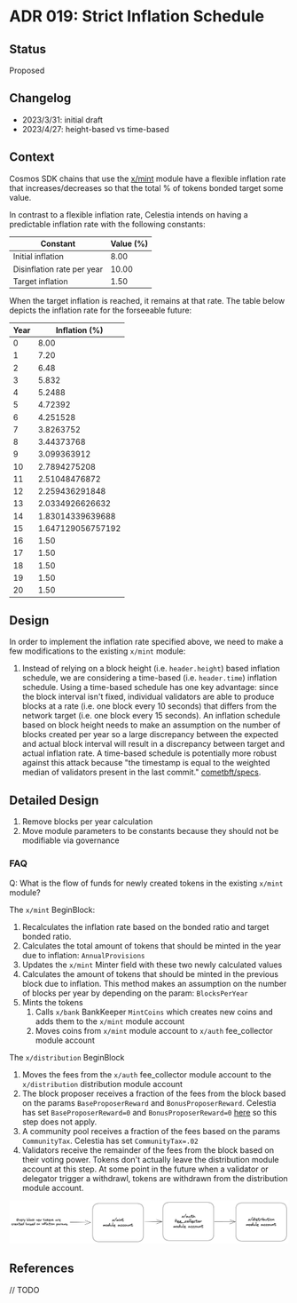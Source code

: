 # ADR 019: Strict Inflation Schedule

## Status

Proposed

## Changelog

- 2023/3/31: initial draft
- 2023/4/27: height-based vs time-based

## Context

Cosmos SDK chains that use the [x/mint](https://docs.cosmos.network/v0.46/modules/mint/) module have a flexible inflation rate that increases/decreases so that the total % of tokens bonded target some value.

In contrast to a flexible inflation rate, Celestia intends on having a predictable inflation rate with the following constants:

| Constant                   | Value (%) |
|----------------------------|-----------|
| Initial inflation          | 8.00      |
| Disinflation rate per year | 10.00     |
| Target inflation           | 1.50      |

When the target inflation is reached, it remains at that rate.
The table below depicts the inflation rate for the forseeable future:

| Year | Inflation (%)     |
|------|-------------------|
| 0    | 8.00              |
| 1    | 7.20              |
| 2    | 6.48              |
| 3    | 5.832             |
| 4    | 5.2488            |
| 5    | 4.72392           |
| 6    | 4.251528          |
| 7    | 3.8263752         |
| 8    | 3.44373768        |
| 9    | 3.099363912       |
| 10   | 2.7894275208      |
| 11   | 2.51048476872     |
| 12   | 2.259436291848    |
| 13   | 2.0334926626632   |
| 14   | 1.83014339639688  |
| 15   | 1.647129056757192 |
| 16   | 1.50              |
| 17   | 1.50              |
| 18   | 1.50              |
| 19   | 1.50              |
| 20   | 1.50              |

## Design

In order to implement the inflation rate specified above, we need to make a few modifications to the existing `x/mint` module:

1. Instead of relying on a block height (i.e. `header.height`) based inflation schedule, we are considering a time-based (i.e. `header.time`) inflation schedule. Using a time-based schedule has one key advantage: since the block interval isn't fixed, individual validators are able to produce blocks at a rate (i.e. one block every 10 seconds) that differs from the network target (i.e. one block every 15 seconds). An inflation schedule based on block height needs to make an assumption on the number of blocks created per year so a large discrepancy between the expected and actual block interval will result in a discrepancy between target and actual inflation rate. A time-based schedule is potentially more robust against this attack because "the timestamp is equal to the weighted median of validators present in the last commit." [cometbft/specs](https://github.com/cometbft/cometbft/blob/c58597d656d5c816334aff9ea8e600bdbc534817/spec/core/data_structures.md?plain=1#L127).

## Detailed Design

1. Remove blocks per year calculation
1. Move module parameters to be constants because they should not be modifiable via governance

### FAQ

Q: What is the flow of funds for newly created tokens in the existing `x/mint` module?

The `x/mint` BeginBlock:

1. Recalculates the inflation rate based on the bonded ratio and target bonded ratio.
1. Calculates the total amount of tokens that should be minted in the year due to inflation: `AnnualProvisions`
1. Updates the `x/mint` Minter field with these two newly calculated values
1. Calculates the amount of tokens that should be minted in the previous block due to inflation. This method makes an assumption on the number of blocks per year by depending on the param: `BlocksPerYear`
1. Mints the tokens
    1. Calls `x/bank` BankKeeper `MintCoins` which creates new coins and adds them to the `x/mint` module account
    1. Moves coins from `x/mint` module account to `x/auth` fee_collector module account

The `x/distribution` BeginBlock

1. Moves the fees from the `x/auth` fee_collector module account to the `x/distribution` distribution module account
1. The block proposer receives a fraction of the fees from the block based on the params `BaseProposerReward` and `BonusProposerReward`. Celestia has set `BaseProposerReward=0` and `BonusProposerReward=0` [here](https://github.com/celestiaorg/cosmos-sdk/commit/d931c27bdf9a6958618c541458ca2272a79de787) so this step does not apply.
1. A community pool receives a fraction of the fees based on the params `CommunityTax`. Celestia has set `CommunityTax=.02`
1. Validators receive the remainder of the fees from the block based on their voting power. Tokens don't actually leave the distribution module account at this step. At some point in the future when a validator or delegator trigger a withdrawl, tokens are withdrawn from the distribution module account.

![inflation flow of funds](./assets/inflation-flow-of-funds.png)

## References

// TODO
